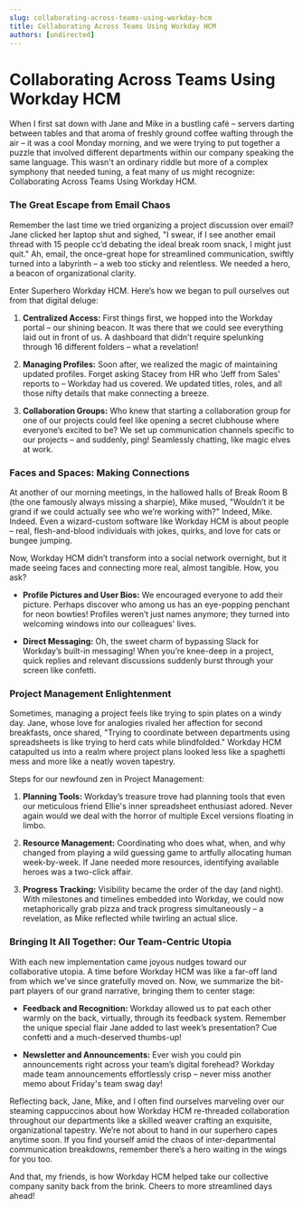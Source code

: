 ```yaml
---
slug: collaborating-across-teams-using-workday-hcm
title: Collaborating Across Teams Using Workday HCM
authors: [undirected]
---
```



# Collaborating Across Teams Using Workday HCM

When I first sat down with Jane and Mike in a bustling café – servers darting between tables and that aroma of freshly ground coffee wafting through the air – it was a cool Monday morning, and we were trying to put together a puzzle that involved different departments within our company speaking the same language. This wasn't an ordinary riddle but more of a complex symphony that needed tuning, a feat many of us might recognize: Collaborating Across Teams Using Workday HCM.

### The Great Escape from Email Chaos

Remember the last time we tried organizing a project discussion over email? Jane clicked her laptop shut and sighed, "I swear, if I see another email thread with 15 people cc’d debating the ideal break room snack, I might just quit." Ah, email, the once-great hope for streamlined communication, swiftly turned into a labyrinth – a web too sticky and relentless. We needed a hero, a beacon of organizational clarity.

Enter Superhero Workday HCM. Here’s how we began to pull ourselves out from that digital deluge:

1. **Centralized Access:** First things first, we hopped into the Workday portal – our shining beacon. It was there that we could see everything laid out in front of us. A dashboard that didn’t require spelunking through 16 different folders – what a revelation!

2. **Managing Profiles:** Soon after, we realized the magic of maintaining updated profiles. Forget asking Stacey from HR who ‘Jeff from Sales’ reports to – Workday had us covered. We updated titles, roles, and all those nifty details that make connecting a breeze.

3. **Collaboration Groups:** Who knew that starting a collaboration group for one of our projects could feel like opening a secret clubhouse where everyone’s excited to be? We set up communication channels specific to our projects – and suddenly, ping! Seamlessly chatting, like magic elves at work.

### Faces and Spaces: Making Connections

At another of our morning meetings, in the hallowed halls of Break Room B (the one famously always missing a sharpie), Mike mused, "Wouldn’t it be grand if we could actually see who we’re working with?" Indeed, Mike. Indeed. Even a wizard-custom software like Workday HCM is about people – real, flesh-and-blood individuals with jokes, quirks, and love for cats or bungee jumping.

Now, Workday HCM didn’t transform into a social network overnight, but it made seeing faces and connecting more real, almost tangible. How, you ask?

- **Profile Pictures and User Bios:** We encouraged everyone to add their picture. Perhaps discover who among us has an eye-popping penchant for neon bowties! Profiles weren’t just names anymore; they turned into welcoming windows into our colleagues' lives.

- **Direct Messaging:** Oh, the sweet charm of bypassing Slack for Workday’s built-in messaging! When you’re knee-deep in a project, quick replies and relevant discussions suddenly burst through your screen like confetti.

### Project Management Enlightenment

Sometimes, managing a project feels like trying to spin plates on a windy day. Jane, whose love for analogies rivaled her affection for second breakfasts, once shared, "Trying to coordinate between departments using spreadsheets is like trying to herd cats while blindfolded." Workday HCM catapulted us into a realm where project plans looked less like a spaghetti mess and more like a neatly woven tapestry.

Steps for our newfound zen in Project Management:

1. **Planning Tools:** Workday’s treasure trove had planning tools that even our meticulous friend Ellie's inner spreadsheet enthusiast adored. Never again would we deal with the horror of multiple Excel versions floating in limbo.

2. **Resource Management:** Coordinating who does what, when, and why changed from playing a wild guessing game to artfully allocating human week-by-week. If Jane needed more resources, identifying available heroes was a two-click affair.

3. **Progress Tracking:** Visibility became the order of the day (and night). With milestones and timelines embedded into Workday, we could now metaphorically grab pizza and track progress simultaneously – a revelation, as Mike reflected while twirling an actual slice.

### Bringing It All Together: Our Team-Centric Utopia

With each new implementation came joyous nudges toward our collaborative utopia. A time before Workday HCM was like a far-off land from which we've since gratefully moved on. Now, we summarize the bit-part players of our grand narrative, bringing them to center stage:

- **Feedback and Recognition:** Workday allowed us to pat each other warmly on the back, virtually, through its feedback system. Remember the unique special flair Jane added to last week’s presentation? Cue confetti and a much-deserved thumbs-up!

- **Newsletter and Announcements:** Ever wish you could pin announcements right across your team’s digital forehead? Workday made team announcements effortlessly crisp – never miss another memo about Friday's team swag day!

Reflecting back, Jane, Mike, and I often find ourselves marveling over our steaming cappuccinos about how Workday HCM re-threaded collaboration throughout our departments like a skilled weaver crafting an exquisite, organizational tapestry. We’re not about to hand in our superhero capes anytime soon. If you find yourself amid the chaos of inter-departmental communication breakdowns, remember there’s a hero waiting in the wings for you too.

And that, my friends, is how Workday HCM helped take our collective company sanity back from the brink. Cheers to more streamlined days ahead!